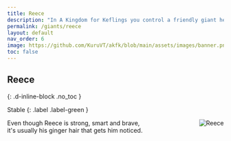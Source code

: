 ```yaml
---
title: Reece
description: "In A Kingdom for Keflings you control a friendly giant helping the Keflings. When you begin your game you get to choose which giant you would like to play as."
permalink: /giants/reece
layout: default
nav_order: 6
image: https://github.com/KuruVT/akfk/blob/main/assets/images/banner.png?raw=true
toc: false
---
```


## Reece
{: .d-inline-block .no_toc }

Stable
{: .label .label-green }

<div style="display: flex; align-items: flex-start; gap: 1rem;">
  <div style="flex: 1;">
  Even though Reece is strong, smart and brave,<br>it's usually his ginger hair that gets him noticed.
  </div>
  <div>
    <img src="https://github.com/KuruVT/akfk/blob/main/assets/images/giants/reece.png?raw=true" alt="Reece" style="max-width: 200px; height: auto;">
  </div>
</div>

